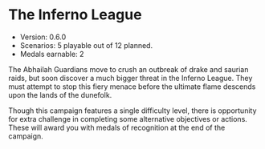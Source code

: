 # The Inferno League
* Version: 0.6.0
* Scenarios: 5 playable out of 12 planned.
* Medals earnable: 2

The Abhailah Guardians move to crush an outbreak of drake and saurian raids, but soon discover a much bigger threat in the Inferno League. They must attempt to stop this fiery menace before the ultimate flame descends upon the lands of the dunefolk.

Though this campaign features a single difficulty level, there is opportunity for extra challenge in completing some alternative objectives or actions. These will award you with medals of recognition at the end of the campaign.
